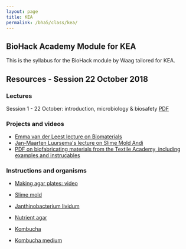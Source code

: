 ```yaml
---
layout: page
title: KEA
permalink: /bha5/class/kea/
---
```


## BioHack Academy Module for KEA

This is the syllabus for the BioHack module by Waag tailored for KEA.

## Resources - Session 22 October 2018

### Lectures

Session 1 - 22 October: introduction, microbiology & biosafety [PDF](/bha5/class/kea/pdf/session1.pdf)

### Projects and videos

* [Emma van der Leest lecture on Biomaterials](https://vimeo.com/259847179)
* [Jan-Maarten Luursema's lecture on Slime Mold Andi](https://vimeo.com/261944053)
* [PDF on biofabricating materials from the Textile Academy, including examples and instrucables](http://wiki.textile-academy.org/_media/fabricademy2017/classes/biofabricating_materials.pdf)

### Instructions and organisms 

* [Making agar plates: video](https://www.youtube.com/watch?v=_e0vwaUgy_w)

* [Slime mold](http://biohackacademy.github.io/bha5/organisms/slime-mold/)

* [Janthinobacterium lividum](http://biohackacademy.github.io/bha5/organisms/janthinobacterium-lividum/)
* [Nutrient agar](http://biohackacademy.github.io/bha4/cultivation-media/nutrient-agar/)

* [Kombucha](http://biohackacademy.github.io/bha5/organisms/kombucha/)
* [Kombucha medium](http://biohackacademy.github.io/bha5/cultivation-media/kombucha-medium/)